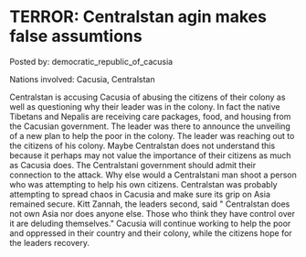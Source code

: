 # TERROR: Centralstan agin makes false assumtions

Posted by: democratic_republic_of_cacusia

Nations involved: Cacusia, Centralstan

Centralstan is accusing  Cacusia of abusing the citizens of their colony as well as questioning why their leader was in the colony. In fact the native Tibetans and Nepalis are receiving care packages, food, and housing from the Cacusian government. The leader was there to announce the unveiling of a new plan to help the poor in the colony.  The leader was reaching out to the citizens of his colony. Maybe Centralstan does not understand this because it perhaps may not value the importance of their citizens as much as Cacusia does. The Centralstani government should admit their connection to the attack. Why else would a Centralstani man shoot a person who was attempting to help his own citizens. Centralstan was probably attempting to spread chaos in Cacusia and make sure its grip on Asia remained secure. Kitt Zannah, the leaders second, said " Centralstan does not own Asia nor does anyone else. Those who think they have control over it are deluding themselves." Cacusia will continue working to help the poor and oppressed in their country and their colony, while the citizens hope for the leaders recovery.